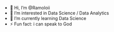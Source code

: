 - 👋 Hi, I’m @Ramoloii
- 👀 I’m interested in Data Science / Data Analytics
- 🌱 I’m currently learning Data Science
- ⚡ Fun fact: i can speak to God

<!---
Ramoloii/Ramoloii is a ✨ special ✨ repository because its `README.md` (this file) appears on your GitHub profile.
You can click the Preview link to take a look at your changes.
--->
